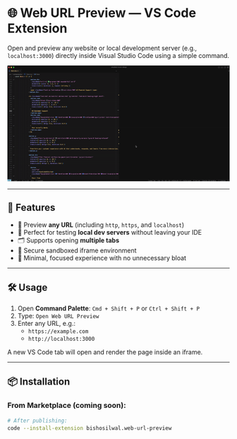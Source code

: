 # 🌐 Web URL Preview — VS Code Extension

Open and preview any website or local development server (e.g., `localhost:3000`) directly inside Visual Studio Code using a simple command.

![Web URL Preview Demo](./open-web-url-demo.gif) <!-- Optional demo GIF -->

---

## 🚀 Features

- 📡 Preview **any URL** (including `http`, `https`, and `localhost`)
- 🧪 Perfect for testing **local dev servers** without leaving your IDE
- 🗂 Supports opening **multiple tabs**
- 🔐 Secure sandboxed iframe environment
- 🧘 Minimal, focused experience with no unnecessary bloat

---

## 🛠 Usage

1. Open **Command Palette**: `Cmd + Shift + P` or `Ctrl + Shift + P`
2. Type: `Open Web URL Preview`
3. Enter any URL, e.g.:
   - `https://example.com`
   - `http://localhost:3000`

A new VS Code tab will open and render the page inside an iframe.

---

## 📦 Installation

### From Marketplace (coming soon):
```bash
# After publishing:
code --install-extension bishosilwal.web-url-preview
